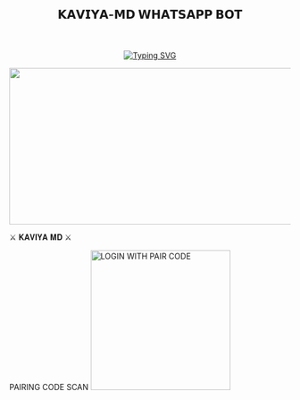 ## <p align="center">𝗞𝗔𝗩𝗜𝗬𝗔-𝗠𝗗 𝗪𝗛𝗔𝗧𝗦𝗔𝗣𝗣 𝗕𝗢𝗧
<br>
 
<p align="center">
  <a href="https://git.io/typing-svg">
    <img src="https://readme-typing-svg.demolab.com?font=EB+Garamond&weight=800&size=28&duration=4000&pause=1000&color=FF0000&random=false&width=435&lines=KAVIYA-MD+WHATSAPP+BOT" alt="Typing SVG" />
  </a>
</p>



<img src="https://telegra.ph/file/ef2bd81f8b009bf993d1d.jpg" width="540" height="280" />
</p>         ⚔ 𝐊𝐀𝐕𝐈𝐘𝐀 𝐌𝐃 ⚔

PAIRING CODE SCAN
<a href="https://pair-web-public.koyeb.app/"><img src="https://img.shields.io/badge/LOGIN%20WITH-PAIR%20CODE-red" alt="LOGIN WITH PAIR CODE" width="250"></a>
